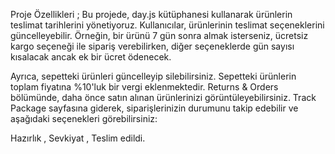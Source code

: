 Proje Özellikleri ; 
Bu projede, day.js kütüphanesi kullanarak ürünlerin teslimat tarihlerini yönetiyoruz. 
Kullanıcılar, ürünlerinin teslimat seçeneklerini güncelleyebilir. Örneğin, bir ürünü 7 gün sonra almak isterseniz, 
ücretsiz kargo seçeneği ile sipariş verebilirken, diğer seçeneklerde gün sayısı kısalacak ancak ek bir ücret ödenecek.

Ayrıca, sepetteki ürünleri güncelleyip silebilirsiniz. Sepetteki ürünlerin toplam fiyatına %10'luk bir vergi eklenmektedir. Returns & Orders bölümünde, daha önce satın alınan ürünlerinizi görüntüleyebilirsiniz. Track Package sayfasına giderek, siparişlerinizin durumunu takip edebilir ve aşağıdaki seçenekleri görebilirsiniz:

Hazırlık ,
Sevkiyat ,
Teslim edildi.
